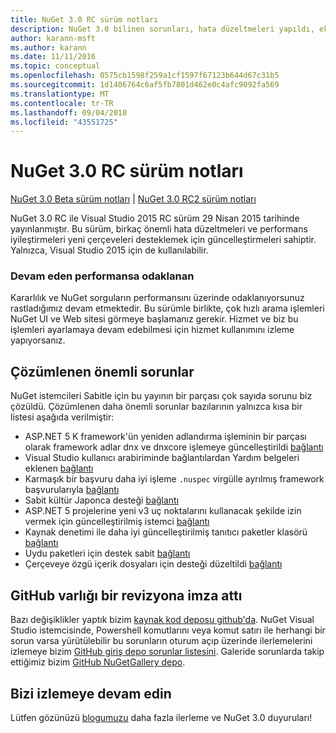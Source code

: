 ```yaml
---
title: NuGet 3.0 RC sürüm notları
description: NuGet 3.0 bilinen sorunları, hata düzeltmeleri yapıldı, eklenen özellikler ve dcr RC sürüm notları.
author: karann-msft
ms.author: karann
ms.date: 11/11/2016
ms.topic: conceptual
ms.openlocfilehash: 0575cb1598f259a1cf1597f67123b644d67c31b5
ms.sourcegitcommit: 1d1406764c6af5fb7801d462e0c4afc9092fa569
ms.translationtype: MT
ms.contentlocale: tr-TR
ms.lasthandoff: 09/04/2018
ms.locfileid: "43551725"
---
```

# <a name="nuget-30-rc-release-notes"></a>NuGet 3.0 RC sürüm notları

[NuGet 3.0 Beta sürüm notları](../release-notes/nuget-3.0-beta.md) | [NuGet 3.0 RC2 sürüm notları](../release-notes/nuget-3.0-RC2.md)

NuGet 3.0 RC ile Visual Studio 2015 RC sürüm 29 Nisan 2015 tarihinde yayınlanmıştır. Bu sürüm, birkaç önemli hata düzeltmeleri ve performans iyileştirmeleri yeni çerçeveleri desteklemek için güncelleştirmeleri sahiptir.  Yalnızca, Visual Studio 2015 için de kullanılabilir.

### <a name="continued-focus-on-performance"></a>Devam eden performansa odaklanan

Kararlılık ve NuGet sorguların performansını üzerinde odaklanıyorsunuz rastladığımız devam etmektedir.  Bu sürümle birlikte, çok hızlı arama işlemleri NuGet UI ve Web sitesi görmeye başlamanız gerekir.  Hizmet ve biz bu işlemleri ayarlamaya devam edebilmesi için hizmet kullanımını izleme yapıyorsanız.

## <a name="significant-issues-resolved"></a>Çözümlenen önemli sorunlar

NuGet istemcileri Sabitle için bu yayının bir parçası çok sayıda sorunu biz çözüldü.  Çözümlenen daha önemli sorunlar bazılarının yalnızca kısa bir listesi aşağıda verilmiştir:

* ASP.NET 5 K framework'ün yeniden adlandırma işleminin bir parçası olarak framework adlar dnx ve dnxcore işlemeye güncelleştirildi [bağlantı](https://github.com/NuGet/Home/issues/215)
* Visual Studio kullanıcı arabiriminde bağlantılardan Yardım belgeleri eklenen [bağlantı](https://github.com/NuGet/Home/issues/232)
* Karmaşık bir başvuru daha iyi işleme `.nuspec` virgülle ayrılmış framework başvurularıyla [bağlantı](https://github.com/NuGet/Home/issues/276)
* Sabit kültür Japonca desteği [bağlantı](https://github.com/NuGet/Home/issues/253)
* ASP.NET 5 projelerine yeni v3 uç noktalarını kullanacak şekilde izin vermek için güncelleştirilmiş istemci [bağlantı](https://github.com/NuGet/Home/issues/219)
* Kaynak denetimi ile daha iyi güncelleştirilmiş tanıtıcı paketler klasörü [bağlantı](https://github.com/NuGet/Home/issues/56)
* Uydu paketleri için destek sabit [bağlantı](https://github.com/NuGet/Home/issues/17)
* Çerçeveye özgü içerik dosyaları için desteği düzeltildi [bağlantı](https://github.com/NuGet/Home/issues/18)

## <a name="github-presence-overhaul"></a>GitHub varlığı bir revizyona imza attı

Bazı değişiklikler yaptık bizim [kaynak kod deposu github'da](http://github.com/nuget/home).  NuGet Visual Studio istemcisinde, Powershell komutlarını veya komut satırı ile herhangi bir sorun varsa yürütülebilir bu sorunların oturum açıp üzerinde ilerlemelerini izlemeye bizim [GitHub giriş depo sorunlar listesini](http://github.com/nuget/home/issues).  Galeride sorunlarda takip ettiğimiz bizim [GitHub NuGetGallery depo](http://github.com/nuget/NuGetGallery/issues).


## <a name="stay-tuned"></a>Bizi izlemeye devam edin

Lütfen gözünüzü [blogumuzu](http://blog.nuget.org) daha fazla ilerleme ve NuGet 3.0 duyuruları!